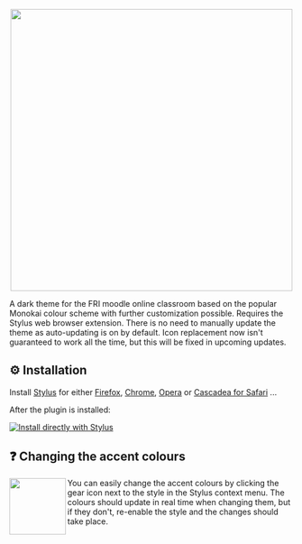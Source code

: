 <p align="center">
  <img src="https://raw.githubusercontent.com/janvasiljevic/fri-dark-theme/master/images/header.png" width="500" height="auto"/>
</p>
A dark theme for the FRI moodle online classroom based on the popular Monokai colour scheme with further customization possible. Requires the Stylus web browser extension. There is no need to manually update the theme as auto-updating is on by default. Icon replacement now isn't guaranteed to work all the time, but this will be fixed in upcoming updates.

##  :gear: Installation

Install [Stylus](https://add0n.com/stylus.html) for either [Firefox](https://addons.mozilla.org/en-US/firefox/addon/styl-us/), [Chrome](https://chrome.google.com/webstore/detail/stylus-beta/apmmpaebfobifelkijhaljbmpcgbjbdo), [Opera](https://addons.opera.com/en-gb/extensions/details/stylus/) or [Cascadea for Safari](https://cascadea.app/) ...

After the plugin is installed: 

[![Install directly with Stylus](https://img.shields.io/badge/Install%20directly%20with-Stylus-00adad.svg)](https://raw.githubusercontent.com/janvasiljevic/fri-dark-theme/master/fri-dark.user.css)



##  :question: Changing the accent colours
<img src="https://raw.githubusercontent.com/janvasiljevic/fri-dark-theme/master/images/accent-colour-instr.png" align="left"  style=" width: 100px;" /> 
<p> You can easily change the accent colours by clicking the gear icon next to the style in the Stylus context menu. The colours should update in real time when changing them, but if they don't, re-enable the style and the changes should take place. </p>




